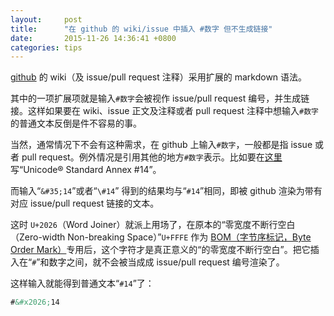 ```yaml
---
layout:     post
title:      "在 github 的 wiki/issue 中插入 #数字 但不生成链接"
date:       2015-11-26 14:36:41 +0800
categories: tips
---
```

[github](https://github.com/) 的 wiki（及 issue/pull request 注释）采用扩展的 markdown 语法。

其中的一项扩展项就是输入`#数字`会被视作 issue/pull request 编号，并生成链接。这样如果要在 wiki、issue 正文及注释或者 pull request 注释中想输入`#数字`的普通文本反倒是件不容易的事。
 
当然，通常情况下不会有这种需求，在 github 上输入`#数字`，一般都是指 issue 或者 pull request。例外情况是引用其他的地方`#数字`表示。比如要在[这里](https://github.com/hltj/wxMEdit/issues/129)写“Unicode® Standard Annex #14”。
 
而输入“`&#35;14`”或者“`\#14`” 得到的结果均与“`#14`”相同，即被 github 渲染为带有对应 issue/pull request 链接的文本。
 
这时 `U+2026`（Word Joiner）就派上用场了，在原本的“零宽度不断行空白（Zero-width Non-breaking Space）”`U+FFFE` 作为 [BOM（字节序标记，Byte Order Mark）](https://zh.wikipedia.org/wiki/位元組順序記號)专用后，这个字符才是真正意义的“的零宽度不断行空白”。把它插入在“`#`”和数字之间，就不会被当成成 issue/pull request 编号渲染了。
 
这样输入就能得到普通文本“`#14`”了：
```html
#&#x2026;14 
```
